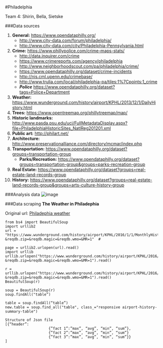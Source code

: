#Philadelphia

Team 4: Shirin, Bella, Sietske 

###Data sources

1. **General:** https://www.opendataphilly.org/
	- http://www.city-data.com/forum/philadelphia/
	- http://www.city-data.com/city/Philadelphia-Pennsylvania.html
2. **Crime:** https://www.phillypolice.com/crime-maps-stats/ 
	- http://data.inquirer.com/crime
	- https://www.crimereports.com/agency/philadelphia
	- http://www.neighborhoodscout.com/pa/philadelphia/crime/
	- https://www.opendataphilly.org/dataset/crime-incidents
	- http://nis.cml.upenn.edu/crimebase/ 
	- http://www.trulia.com/local/philadelphia-pa/tiles:1%7Cpoints:1_crime
	- <i>**Police**</i> https://www.opendataphilly.org/dataset?tags=Police+Department
3. **Weather:** https://www.wunderground.com/history/airport/KPHL/2013/12/1/DailyHistory.html
4. **Trees:** https://www.opentreemap.org/phillytreemap/map/
5. **Historic landmarks:** http://www.pasda.psu.edu/uci/FullMetadataDisplay.aspx?file=PhiladelphiaHistoricSites_NatlReg201201.xml
6. **Public art:** http://philart.net/
7. **Architecture:** http://www.preservationalliance.com/directory/mcmar/index.php
8. **Transportation:** https://www.opendataphilly.org/dataset?groups=transportation-group
	- **Parks/Recreation:** https://www.opendataphilly.org/dataset?groups=transportation-group&groups=parks-recreation-group
9. **Real Estate:** https://www.opendataphilly.org/dataset?groups=real-estate-land-records-group
10. **History:** https://www.opendataphilly.org/dataset?groups=real-estate-land-records-group&groups=arts-culture-history-group

###Analysis data
![image](analysisdata.png)


###Data scraping
**The Weather in Philadephia**

Original url: [Philadephia weather](https://www.wunderground.com/history/airport/KPHL/2016/1/1/MonthlyHistory.html?&reqdb.zip=&reqdb.magic=&reqdb.wmo=&MR=1)

```
from bs4 import BeautifulSoup
import urllib2
url = "https://www.wunderground.com/history/airport/KPHL/2016/1/1/MonthlyHistory.html?&reqdb.zip=&reqdb.magic=&reqdb.wmo=&MR=1"  #

page = urllib2.urlopen(url).read()
import urllib
urllib.urlopen("https://www.wunderground.com/history/airport/KPHL/2016/1/1/MonthlyHistory.html?&reqdb.zip=&reqdb.magic=&reqdb.wmo=&MR=1").read()

r = urllib.urlopen("https://www.wunderground.com/history/airport/KPHL/2016/1/1/MonthlyHistory.html?&reqdb.zip=&reqdb.magic=&reqdb.wmo=&MR=1").read()
BeautifulSoup(r)

soup = BeautifulSoup(r)
soup.findAll("table”)

table = soup.findAll(“table”)
new.table = soup.find_all("table", class_="responsive airport-history-summary-table")

Structure of Json file
[{“header”:
					{”fact 1”:”max”, “avg”, “min”, “sum”},
					{”fact 2”:”max”, “avg”, “min”, “sum”}
					{”fact 3”:”max”, “avg”, “min”, “sum”}}
]
```